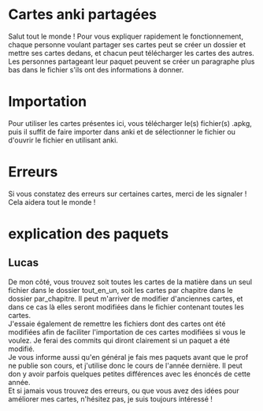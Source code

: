 # Cartes anki partagées

Salut tout le monde ! Pour vous expliquer rapidement le fonctionnement, chaque personne voulant partager ses cartes peut se créer un dossier et mettre ses cartes dedans, et chacun peut télécharger les cartes des autres.
Les personnes partageant leur paquet peuvent se créer un paragraphe plus bas dans le fichier s'ils ont des informations à donner. 

# Importation 
Pour utiliser les cartes présentes ici, vous télécharger le(s) fichier(s) .apkg, puis il suffit de faire importer dans anki et de sélectionner le fichier ou d'ouvrir le fichier en utilisant anki.

# Erreurs 
Si vous constatez des erreurs sur certaines cartes, merci de les signaler ! Cela aidera tout le monde !

# explication des paquets
## Lucas
De mon côté, vous trouvez soit toutes les cartes de la matière dans un seul fichier dans le dossier tout_en_un, soit les cartes par chapitre dans le dossier par_chapitre. 
Il peut m'arriver de modifier d'anciennes cartes, et dans ce cas là elles seront modifiées dans le fichier contenant toutes les cartes.  
J'essaie également de remettre les fichiers dont des cartes ont été modifiées afin de faciliter l'importation de ces cartes modifiées si vous le voulez. Je ferai des commits qui diront clairement si un paquet a été modifié.  
Je vous informe aussi qu'en général je fais mes paquets avant que le prof ne publie son cours, et j'utilise donc le cours de l'année dernière. Il peut don y avoir parfois quelques petites différences avec les énoncés de cette année.  
Et si jamais vous trouvez des erreurs, ou que vous avez des idées pour améliorer mes cartes, n'hésitez pas, je suis toujours intéressé !

